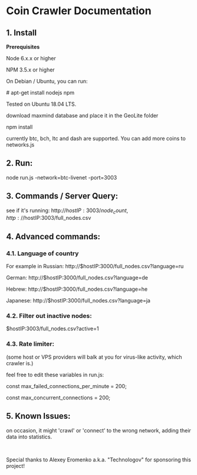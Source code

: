 # Coin Crawler Documentation

## 1. Install

**Prerequisites**

Node 6.x.x or higher

NPM 3.5.x or higher

On Debian / Ubuntu, you can run:

\# apt-get install nodejs npm

Tested on Ubuntu 18.04 LTS.

download maxmind database and place it in the GeoLite folder

npm install

currently btc, bch, ltc and dash are supported. You can add more coins to networks.js

## 2. Run:

node run.js -network=btc-livenet -port=3003

## 3. Commands / Server Query:

see if it's running: http://$hostIP:3003/node_count, http://$hostIP:3003/full_nodes.csv

## 4. Advanced commands:
### 4.1. Language of country

For example in 
Russian: http://$hostIP:3000/full_nodes.csv?language=ru

German: http://$hostIP:3000/full_nodes.csv?language=de

Hebrew: http://$hostIP:3000/full_nodes.csv?language=he

Japanese: http://$hostIP:3000/full_nodes.csv?language=ja

### 4.2. Filter out inactive nodes:

$hostIP:3003/full_nodes.csv?active=1

### 4.3. Rate limiter: 
(some host or VPS providers will balk at you for virus-like activity, which crawler is.)

feel free to edit these variables in run.js:

const max_failed_connections_per_minute = 200;

const max_concurrent_connections = 200;

## 5. Known Issues:
on occasion, it might 'crawl' or 'connect' to the wrong network, adding their data into statistics.

&nbsp;

Special thanks to Alexey Eromenko a.k.a. "Technologov" for sponsoring this project!

